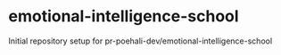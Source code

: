 # emotional-intelligence-school

Initial repository setup for pr-poehali-dev/emotional-intelligence-school